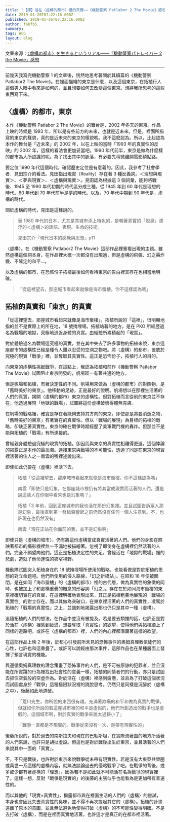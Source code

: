 ```yaml
---
title: "【譯】活在〈虛構的都市〉裡的真實——《機動警察 Patlabor 2 The Movie》感想"
date: 2019-01-26T07:22:16.000Z
published: 2019-01-26T07:22:16.000Z
author: f6bfb5
summary:
tags: ACG
layout: blog
---
```


文章來源：[〈虚構の都市〉を生きるというリアル――『機動警察パトレイバー 2 the Movie』感想](http://amberfeb.hatenablog.com/entry/2014/08/21/231924)

---

前幾天我寫完機動警察 1 的文章後，恍然地思考著關於其續篇的《機動警察 Patlabor2 The Movie》。在裡面描繪的東京是什麼，以及這個東京，在拓植行人這個男人眼中看來是如何的，並且想要如何去改變這個東京。想將我所思考的這些東西寫下來。

## 〈虛構〉的都市，東京

本作《機動警察 Patlabor 2 The Movie》的舞台是，2002 年冬天的東京。作品上映的時候是 1993 年，所以是有些前方的未來，也就是近未來。但是，裡面所描寫的東京的樣貌，真的是近未來的東京的樣貌嗎。我不這麼認為。所以，比起認為本作的舞台是「近未來」的 2002 年，以在上映的當時「1993 年的真實性的反映」的 2002 年，這樣的看法會更加妥當吧。1990 年代前半，東京是做為什麼樣的都市為人所認識的呢。為了找出其中的脈落，有必要先稍微離開電影繞點路。

要定位 1990 年代這個時代，確認歷史定位是有意義的。因此，我參考了社會學者．見田宗介的看法。見田指出現實（Reality）存在著 3 種反義詞。＜理想與現實＞、＜夢與現實＞、＜虛構與現實＞。見田認為根據這 3 個詞彙，能夠將戰後、1945 至 1990 年代初期的時代區分成三種。從 1945 年到 60 年代是理想的時代。60 年代到 70 年代前半是夢的時代。以及，70 年代中期到 90 年代是，虛構的時代。

關於虛構的時代，見田是這樣說的。

> 替 1980 年代的日本，尤其是其城市添上特色的，是朝著真實的「脫臭」漂浮的＜虛構＞的話語、表現、生命的技術。
>
> 見田宗介『現代日本的感覺與思想』p11

〈虛構〉。在《機動警察 Patlabor2 The Movie》這部作品裡重複出現的主題。雖然虛構這個詞本身，在作品裡大概一次都沒有出現過，但是虛構的飛彈、幻之轟炸機、不確定的和平…。

以及虛構的都市，在恐怖份子拓植最後如何看待東京的告白裡其存在也相當地明確。

> 「從這裡望去，那座城市看起來就像是海市蜃樓。你不這樣認為嗎」

## 拓植的真實和「東京」的真實

「從這裡望去，那座城市看起來就像是海市蜃樓」。拓植所說的「這裡」，很明顯地指的並不是實際上的所在地，18 號掩埋場。拓植站著的地方，是在 PKO 所經歷過名為戰場的地獄，究極地迫近身體的真實。由經驗所累積起的「現實」。

對於體驗過名為戰場這究極的真實，並在其中失去了許多事物的拓植來說，東京這座都市的虛構性已經是種令人難以忍受的空洞之物吧。將〈虛構〉的都市，置放於究極的現實「戰爭」裡，並奪取其真實性。這正是恐怖份子，拓植行人的目的。

向東京的虛構性挑起戰爭，在這點上，我認為拓植和前作《機動警察 Patlabor The Movie》試圖阻止東京開發的，帆場暎一有著共通的地方。

但是帆場和拓植，有著決定性的不同。帆場用來做為〈虛構的都市〉的對照物，是「舊時美好的東京」。他移動的足跡，正是最好的證明。帆場想以在那裡生活著的人們的真實，揭開〈虛構的都市〉東京的虛構性。但對拓植而言從前的東京並不存在，他透過展現「地獄的戰場」，試圖將這份虛構破壞得體無完膚。

在帆場的戰略裡，確實是存在著能夠支持其方向的東京。即使那是將要消逝之物，「舊時美好的東京」有著實在的真實性。但以「戰場的展現」為目標的拓植的戰略，卻缺乏著真實性。東京的確在戰爭時期經歷了美軍戰鬥機的轟炸。但那並不是能與拓植的「戰場」有所連接的。

曾經親身體驗過究極的現實的拓植，卻因而與東京的真實性相離得更遠。這個悖論的揭露正是本作的最高潮。連接東京與戰場的不可能性，透過了同是在東京的現實裡活著的住人之一南雲的嘴裡述說出來。

即使如此仍要在〈虛構〉裡活下去。

> 柘植「從這裡望去，那座城市看起來就像是海市蜃樓。你不這樣認為嗎」
>
> 南雲「即使只是幻象，在那座城市裡仍有將其當成現實而活著的人們。還是說這些人在你眼中看來也是幻象嗎？」
>
> 柘植「3 年前，回到這座城市的我也活在那份幻象裡。並且試圖告訴眾人那是幻象，最後直到第一發槍聲響起之前仍然沒有任何一個人注意到。不，也許現在也仍然沒有」
>
> 南雲「現在正站在你面前的我，並不是幻象啊」

即使只是〈虛構的城市〉，仍有將這份虛構當成真實活著的人們。他們的身影在照映著都市的攝影機裡無一不漏地被描繪著。忽視了即使身在虛構裡仍然活著的人們。完全不願望向他們。這正是拓植決定性的失足，曾經活在「地獄的戰場」裡的悲劇，造就了他命運性的狹窄視野。

機動隊試圖突入拓植身在的 18 號掩埋場所使用的戰略，也能看做是對於拓植的思想的對立命題吧。他們所使用的侵入路線，「幻之新橋站」。在昭和 18 年便被關閉，是在如同「海市蜃樓」的〈虛構的都市〉裡的古代層，做為真實性的象徵的同時，也被加上了和虛構重疊的概念的形容詞「幻之」。存在在於如同海市蜃樓的東京裡確切實在的真實，在這裡明確地表現出來，其正是拓植粗暴地展現的「戰場的真實性」的對立存在。而以其做為突破口，在東京裡活著的人們的真實性，凌駕於拓植的「戰場的真實性」之上，並諷刺地揭露出那也仍只是其中一種〈虛構〉。

追隨拓植的人們的想法，在作品中並沒有被提及。若是要去類推的話，也許正是對於活在〈虛構〉裡感到疲憊，想要奪取「真實性」的欲望，使得他們與拓植踏上了同樣的道路吧。或許在〈虛構的都市〉裡，人們的內心裡都潛藏著這樣的欲望。

在這部作品上映 2 年後，於都心引發前所未見的恐怖事件的奧姆真理教信徒們的心性，也許也和這重疊了。或許可以說經由那次事件，這部作品也在某種層面上發揮了預言現實的機能。

與遵循奧姆真理教的理念策畫了恐怖事件的人們，是不可被原諒的犯罪者，並且沒能在所實踐的行為裡找出社會性的意義一樣，拓植的同情者們的行動，亦只是試圖去抓住空氣般的空虛作為。對於活在〈虛構〉裡感到疲憊，並且為了打破這個狀況而試圖處身於「戰爭」這種極限狀況裡的跳脫思考。仍然只是同樣是沉醉於〈虛構之中〉，後藤如此地道破。

> 「荒川先生，你所說的東西很有趣。充滿著欺瞞的和平和做為真實的戰爭。但就如你所說的若這座城市裡的和平是虛假的，他們所創造出的戰爭也是虛假的。這個城市啊，對於真實的戰爭來說太過狹小了」
>
> 「戰爭一直都是不現實的。戰爭從來沒有一次，是帶有現實性的」

後藤所說的，對於過去的南斯拉夫和現在的巴勒斯坦，在實際流著血的地方所活著的人們來說，也許只是胡扯虛設。但這也是對於戰後出生於東京，並且活著的人們來說其中一面的「真實」。

不，不只是戰後，也許對於東京來說戰爭從未帶有現實性。若是沒有大東亞共榮圈或萬世一系這樣的虛構內容，就無法談論過去的侵略戰爭了吧。在戰爭的背後，或多或少都有著虛構的「理想」。因為若不是如此就不可能活在名為戰爭的現實裡了。這樣一想，反對「戰爭是現實的」的後藤的主張似乎也能看為是更加帶有普遍性的。

而以其他的「現實=真實性」，揭露都市與在裡面生活的人們的〈虛構〉的嘗試，本身也會因此失去真實性的臭味，並不得不再次提起其它的〈虛構〉。拓植的計畫遠離了原本的意圖，並且無法避免地使得打破〈虛構〉的不可能性變得明確。不是去打破〈虛構〉，而是在裡面真實地活著。也許這才是真正的在都市裡活著。
